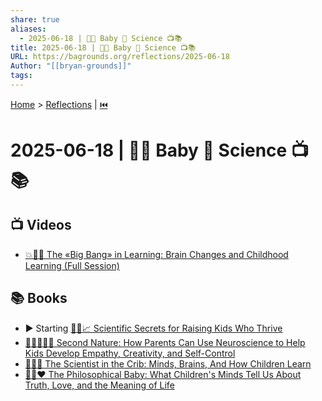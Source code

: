 ```yaml
---
share: true
aliases:
  - 2025-06-18 | 👶🏼 Baby 🔬 Science 📺📚
title: 2025-06-18 | 👶🏼 Baby 🔬 Science 📺📚
URL: https://bagrounds.org/reflections/2025-06-18
Author: "[[bryan-grounds]]"
tags: 
---
```

[Home](../index.md) > [Reflections](./index.md) | [⏮️](./2025-06-17.md)  
# 2025-06-18 | 👶🏼 Baby 🔬 Science 📺📚  
## 📺 Videos  
- [💥🧠👶 The «Big Bang» in Learning: Brain Changes and Childhood Learning (Full Session)](../videos/the-big-bang-in-learning-brain-changes-and-childhood-learning-full-session.md)  
  
## 📚 Books  
- ▶️ Starting [🧪👶📈 Scientific Secrets for Raising Kids Who Thrive](../books/scientific-secrets-for-raising-kids-who-thrive.md)  
- [👨‍👩‍👧‍👦🧠 Second Nature: How Parents Can Use Neuroscience to Help Kids Develop Empathy, Creativity, and Self-Control](../books/second-nature-how-parents-can-use-neuroscience-to-help-kids-develop-empathy-creativity-and-self-control.md)  
- [👶🧠🔬 The Scientist in the Crib: Minds, Brains, And How Children Learn](../books/the-scientist-in-the-crib-minds-brains-and-how-children-learn.md)  
- [👶🤔❤️ The Philosophical Baby: What Children's Minds Tell Us About Truth, Love, and the Meaning of Life](../books/the-philosophical-baby-what-childrens-minds-tell-us-about-truth-love-and-the-meaning-of-life.md)